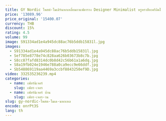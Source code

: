 ```yaml
---
title: GY Nordic โพสต์-โมเดิร์นหกเหลี่ยมกาแฟตาราง Designer Minimalist หรูหราสีอะคริลิคใสด้านข้างตาราง
price: '13089.96'
price_original: '15400.07'
currency: THB
discount: 15%
rating: 4.5
volume: 99
image: S91334ad1e4a945dc88ac76b5ddb15831l.jpg
images:
  - S91334ad1e4a945dc88ac76b5ddb15831l.jpg
  - Sef785e8778e74c828aa626b03673b8c7b.jpg
  - S8cc87fafd8314dc0b8d42c56b61a1a6dq.jpg
  - S8a19fb024e1946e788a0ca9ecc9e66ddf.jpg
  - Sb548869119aa4469a3ccbf8843250ef9D.jpg
video: 332535236239.mp4
categories:
  - name: เฟอร์นิเจอร์
    slug: เฟอร-เจอร
  - name: เฟอร์นิเจอร์ บ้าน
    slug: เฟอร-เจอร-าน
slug: gy-nordic-โพสต-โมเด-นหกเหล
encode: onrPt3S
lang: th
---
```

  